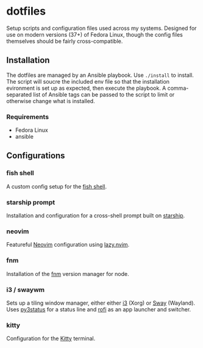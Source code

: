 # dotfiles
Setup scripts and configuration files used across my systems. Designed for use on modern versions (37+) of Fedora Linux,
though the config files themselves should be fairly cross-compatible.

## Installation
The dotfiles are managed by an Ansible playbook. Use `./install` to install. The script will soucre the included env
file so that the installation evironment is set up as expected, then execute the playbook. A comma-separated list of
Ansible tags can be passed to the script to limit or otherwise change what is installed.

### Requirements
- Fedora Linux
- ansible

## Configurations

### fish shell
A custom config setup for the [fish shell][fish].

### starship prompt
Installation and configuration for a cross-shell prompt built on [starship].

### neovim
Featureful [Neovim] configuration using [lazy.nvim].

### fnm
Installation of the [fnm] version manager for node.

### i3 / swaywm
Sets up a tiling window manager, either either [i3]  (Xorg) or [Sway]  (Wayland). Uses [py3status] for a status line and
[rofi] as an app launcher and switcher.

### kitty
Configuration for the [Kitty] terminal.

<!--- external links --->
[starship]: https://starship.rs/ "Starship"
[fnm]: https://github.com/Schniz/fnm "FNM"
[i3]: https://i3wm.org/ "i3 WM"
[sway]: https://swaywm.org/ "Sway"
[rofi]: https://github.com/davatorium/rofi "rofi"
[py3status]: https://github.com/ultrabug/py3status "py3status"
[kitty]: https://sw.kovidgoyal.net/kitty/ "Kitty"
[fish]: https://fishshell.com/ "fish shell"
[neovim]: https://neovim.io/ "Neovim"
[lazy.nvim]: https://github.com/folke/lazy.nvim "lazy.nvim"
